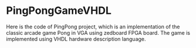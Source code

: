 # PingPongGameVHDL
Here is the code of PingPong project, which is an implementation of the classic arcade game Pong in VGA using zedboard FPGA board. The game is implemented using VHDL hardware description language. 
